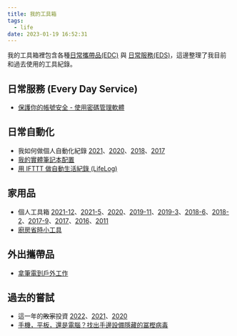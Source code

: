 ```yaml
---
title: 我的工具箱
tags:
  - life
date: 2023-01-19 16:52:31
---
```


我的工具箱裡包含各種[日常攜帶品(EDC)](life/edc-2021-11.md) 與 [日常服務(EDS)](life/edc-eds.md)，這邊整理了我目前和過去使用的工具紀錄。

<!-- truncate -->

## 日常服務 (Every Day Service)

- [保護你的帳號安全 - 使用密碼管理軟體](life/password_manager.md)

## 日常自動化

- 我如何做個人自動化紀錄 [2021](life/personal-automation-in-2021.md)、[2020](life/personal-automation-in-2020.md)、[2018](life/personal-automation-in-2018.md)、[2017](life/personal-automation-in-2017.md)
- [我的實體筆記本配置](life/handbook.md)
- [用 IFTTT 做自動生活紀錄 (LifeLog)](life/LifeLog-via-IFTTT.md)

## 家用品

- 個人工具箱 [2021-12](tools/tooling-in-2021-Dec.md)、[2021-5](tools/tooling-in-2021-May.md)、[2020](tools/tooling-in-2020-Nov.md)、[2019-11](tools/tooling-in-2019-Nov.md)、[2019-3](tools/tooling-in-2019-Mar.md)、[2018-6](tools/tooling-in-2018-jun.md)、[2018-2](tools/tooling-in-2018-feb.md)、[2017-9](tools/tooling-in-2017-sep.md)、[2017](tools/tooling-in-2017.md)、[2016](tools/tooling-in-2016.md)、[2011](tools/tooling-in-2011.md)
- [廚房省時小工具](life/kitchen-hack.md)

## 外出攜帶品

- [拿筆電到戶外工作](life/work-outdoor-with-nb.md)

## 過去的嘗試

- 這一年的~~敗家~~投資 [2022](life/my-investment-2022.md)、[2021](life/my-investment-2021.md)、[2020](life/my-investment-2020.md)
- [手機，平板，還是電腦？找出手邊設備隱藏的冨樫病毒](life/devices-procrastination.md)
